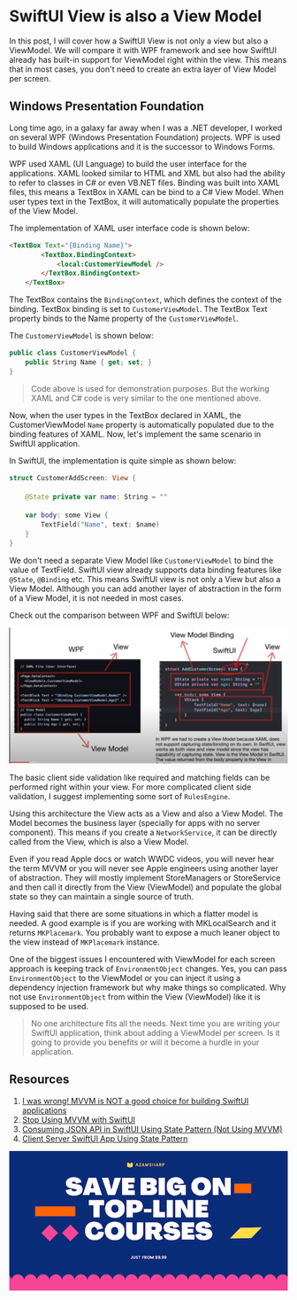 # SwiftUI View is also a View Model 

In this post, I will cover how a SwiftUI View is not only a view but also a ViewModel. We will compare it with WPF framework and see how SwiftUI already has built-in support for ViewModel right within the view. This means that in most cases, you don't need to create an extra layer of View Model per screen.    

## Windows Presentation Foundation 

Long time ago, in a galaxy far away when I was a .NET developer, I worked on several WPF (Windows Presentation Foundation) projects. WPF is used to build Windows applications and it is the successor to Windows Forms. 

WPF used XAML (UI Language) to build the user interface for the applications. XAML looked similar to HTML and XML but also had the ability to refer to classes in C# or even VB.NET files. Binding was built into XAML files, this means a TextBox in XAML can be bind to a C# View Model. When user types text in the TextBox, it will automatically populate the properties of the View Model. 

The implementation of XAML user interface code is shown below: 

``` html 
<TextBox Text="{Binding Name}">
        <TextBox.BindingContext>
            <local:CustomerViewModel />
        </TextBox.BindingContext>
    </TextBox>
```

The TextBox contains the ```BindingContext```, which defines the context of the binding. TextBox binding is set to ```CustomerViewModel```. The TextBox Text property binds to the Name property of the ```CustomerViewModel```. 

The ```CustomerViewModel``` is shown below: 

``` csharp 
public class CustomerViewModel {
    public String Name { get; set; }
}
```

> Code above is used for demonstration purposes. But the working XAML and C# code is very similar to the one mentioned above.  
 
Now, when the user types in the TextBox declared in XAML, the CustomerViewModel ```Name``` property is automatically populated due to the binding features of XAML. Now, let's implement the same scenario in SwiftUI application. 

In SwiftUI, the implementation is quite simple as shown below: 

``` swift 
struct CustomerAddScreen: View {
    
    @State private var name: String = ""
    
    var body: some View {
        TextField("Name", text: $name)
    }
}
```

We don't need a separate View Model like ```CustomerViewModel``` to bind the value of TextField. SwiftUI view already supports data binding features like ```@State```, ```@Binding``` etc. This means SwiftUI view is not only a View but also a View Model. Although you can add another layer of abstraction in the form of a View Model, it is not needed in most cases. 

Check out the comparison between WPF and SwiftUI below: 

![SwiftUI vs WPF](/images/view-is-view-model.png)

The basic client side validation like required and matching fields can be performed right within your view. For more complicated client side validation, I suggest implementing some sort of ```RulesEngine```. 

Using this architecture the View acts as a View and also a View Model. The Model becomes the business layer (specially for apps with no server component). This means if you create a ```NetworkService```, it can be directly called from the View, which is also a View Model. 

Even if you read Apple docs or watch WWDC videos, you will never hear the term MVVM or you will never see Apple engineers using another layer of abstraction. They will mostly implement StoreManagers or StoreService and then call it directly from the View (ViewModel) and populate the global state so they can maintain a single source of truth.  

Having said that there are some situations in which a flatter model is needed. A good example is if you are working with MKLocalSearch and it returns ```MKPlacemark```. You probably want to expose a much leaner object to the view instead of ```MKPlacemark``` instance. 

One of the biggest issues I encountered with ViewModel for each screen approach is keeping track of ```EnvironmentObject``` changes. Yes, you can pass ```EnvironmentObject``` to the ViewModel or you can inject it using a dependency injection framework but why make things so complicated. Why not use ```EnvironmentObject``` from within the View (ViewModel) like it is supposed to be used. 

> No one architecture fits all the needs. Next time you are writing your SwiftUI application, think about adding a ViewModel per screen. Is it going to provide you benefits or will it become a hurdle in your application. 

## Resources 

1. [I was wrong! MVVM is NOT a good choice for building SwiftUI applications](https://azamsharp.com/2022/07/17/2022-swiftui-and-mvvm.html)
2. [Stop Using MVVM with SwiftUI](https://youtu.be/LVx93PfGjdo)
3. [Consuming JSON API in SwiftUI Using State Pattern (Not Using MVVM)](https://youtu.be/YOCZuZz4vAw)
4. [Client Server SwiftUI App Using State Pattern](https://youtu.be/j2x7GylAnmE)


<center>
<a href = "http://www.azamsharp.com/courses">
<img src="https://raw.githubusercontent.com/azamsharp/azamsharp.github.io/master/_posts/images/banner.png"> 
</a>
</center>




